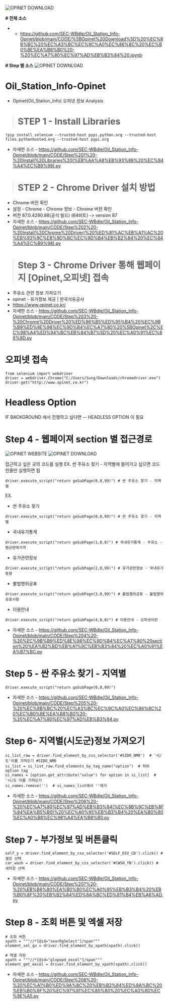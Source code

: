 ![OPINET DOWNLOAD](https://github.com/SEC-WBdle/Oil_Station_Info-Opinet/blob/main/IMAGE/LESSON1.png)

**# 전체 소스** 
* - https://github.com/SEC-WBdle/Oil_Station_Info-Opinet/blob/main/CODE/%5BOpinet%20Download%5D%20%EC%8B%BC%20%EC%A3%BC%EC%9C%A0%EC%86%8C%20%EC%B0%BE%EA%B8%B0%20-%20%EC%A7%80%EC%97%AD%EB%B3%84%20.ipynb


**# Step 별 소스**
![OPINET DOWNLOAD](https://github.com/SEC-WBdle/Oil_Station_Info-Opinet/blob/main/IMAGE/HOW%20TO%20(BY%20STEP).JPG)
# Oil_Station_Info-Opinet
  * Opinet(Oil_Station_Info) 오피넷 정보 Analysis


> # STEP 1 - Install Libraries
```
!pip install selenium --trusted-host pypi.python.org --trusted-host files.pythonhosted.org --trusted-host pypi.org
```
 *  자세한 소스 - https://github.com/SEC-WBdle/Oil_Station_Info-Opinet/blob/main/CODE/Step%201%20-%20Install%20Libraries%20(%EB%AA%A8%EB%93%88%20%EC%84%A4%EC%B9%98).py
 

> # STEP 2 - Chrome Driver 설치 방법 
 * Chrome 버전 확인
 * 설정 - Chrome - Chrome 정보 - Chrome 버젼 확인
 * 버전 87.0.4280.88(공식 빌드) (64비트) -> version 87
 *  자세한 소스 - https://github.com/SEC-WBdle/Oil_Station_Info-Opinet/blob/main/CODE/Step%202%20-%20Install%20Chrome%20Driver(%20%ED%81%AC%EB%A1%AC%20%EB%93%9C%EB%9D%BC%EC%9D%B4%EB%B2%84%20%EC%84%A4%EC%B9%98).py


> # Step 3 - Chrome Driver 통해 웹페이지 [Opinet,오피넷] 접속
 * 주유쇼 관련 정보 가져오기 
 * opinet - 유가정보 제공 | 한국석유공사 
 * https://www.opinet.co.kr/
 * 자세한 소스 - https://github.com/SEC-WBdle/Oil_Station_Info-Opinet/blob/main/CODE/Step%203%20-%20Chrome%20Driver%20%ED%86%B5%ED%95%B4%20%EC%9B%B9%ED%8E%98%EC%9D%B4%EC%A7%80%20%5BOpinet%2C%EC%98%A4%ED%94%BC%EB%84%B7%5D%20%EC%A0%91%EC%86%8D.py
 
  # 오피넷 접속 
  ```
  from selenium import webdriver
  driver = webdriver.Chrome("C:/Users/Sung/Downloads/chromedriver.exe")
  driver.get("http://www.opinet.co.kr")
  ```
  # Headless Option
  IF BACKGROUND 에서 진행하고 싶다면 -- HEADLESS OPTION 이 필요 



# Step 4 - 웹페이져 section 별 접근경로

![OPINET WEBSITE](https://github.com/SEC-WBdle/Oil_Station_Info-Opinet)
![OPINET DOWNLOAD](https://github.com/SEC-WBdle/Oil_Station_Info-Opinet/blob/main/IMAGE/OPINET.JPG)


접근하고 싶은 곳의 코드를 실행 
EX. 싼 주유소 찾기 - 지역별에 들어가고 싶으면 코드 한줄만 실행하면 됨 
```
driver.execute_script("return goSubPage(0,0,99)") # 싼 주유소 찾기 - 지역별 
```
EX. 
* 싼 주유소 찾기 
```
driver.execute_script("return goSubPage(0,0,99)") # 싼 주유소 찾기 - 지역별  
```

* 국내유가통계
```
driver.execute_script("return goSubPage(1,0,0)") # 국내유가통계 - 주유소 - 평균판매가격 
```

* 유가관련정보
```
driver.execute_script("return goSubPage(2,0,99)") # 유가관련정보 - 국내유가동향
```

* 불법행위공표
```
driver.execute_script("return goSubPage(3,0,99)") # 불법행위공표 - 불법행위공표사항 
```

* 이용안내
```
driver.execute_script("return goSubPage(4,0,0)") # 이용안내 - 오피넷이란
```
 * 자세한 소스 - https://github.com/SEC-WBdle/Oil_Station_Info-Opinet/blob/main/CODE/Step%204%20-%20%EC%9B%B9%ED%8E%98%EC%9D%B4%EC%A7%80%20section%20%EA%B2%BD%EB%A1%9C%EB%B3%84%20%EC%A0%91%EA%B7%BC.py
 
 
# Step 5 - 싼 주유소 찾기 - 지역별 
```
driver.execute_script("return goSubPage(0,0,99)")
```
 * 자세한 소스 - https://github.com/SEC-WBdle/Oil_Station_Info-Opinet/blob/main/CODE/Step%205%20-%20%EC%8B%BC%20%EC%A3%BC%EC%9C%A0%EC%86%8C%20%EC%B0%BE%EA%B8%B0%20-%20%EC%A7%80%EC%97%AD%EB%B3%84.py

# Step 6- 지역별(시도군)정보 가져오기 
```
si_list_raw = driver.find_element_by_css_selector('#SIDO_NM0')  # '시/도'이름 가져오기 #SIDO_NM0
si_list = si_list_raw.find_elements_by_tag_name("option")  # 하위 option tag
si_names = [option.get_attribute("value") for option in si_list]  # '시/도'이름 가져오기
si_names.remove('')  # si_names_list에서 ''제거
```
 * 자세한 소스 - https://github.com/SEC-WBdle/Oil_Station_Info-Opinet/blob/main/CODE/Step%206%20-%20%EC%A7%80%EC%97%AD%EB%B3%84(%EC%8B%9C%EB%8F%84%EA%B5%B0)%20%EC%A0%95%EB%B3%B4%20%EA%B0%80%EC%A0%B8%EC%98%A4%EA%B8%B0.py


# Step 7 - 부가정보 및 버튼클릭 
```
self_y = driver.find_element_by_css_selector('#SELF_DIV_CD').click() # 셀프 선택
car_wash = driver.find_element_by_css_selector('#CWSH_YN').click() # 세차장 선택
```
 * 자세한 소스 - https://github.com/SEC-WBdle/Oil_Station_Info-Opinet/blob/main/CODE/Step%207%20-%20%EB%B6%80%EA%B0%80%EC%A0%95%EB%B3%B4%20%EB%B0%8F%20%EB%B2%84%ED%8A%BC%ED%81%B4%EB%A6%AD.py

# Step 8 - 조회 버튼 및 엑셀 저장 
```
# 조회 버튼 
xpath = """//*[@id="searRgSelect"]/span"""
element_sel_gu = driver.find_element_by_xpath(xpath).click()

# 엑셀 저장
xpath = """//*[@id="glopopd_excel"]/span"""
element_get_excel = driver.find_element_by_xpath(xpath).click()
```
 * 자세한 소스 - https://github.com/SEC-WBdle/Oil_Station_Info-Opinet/blob/main/CODE/Step%208%20-%20%EC%A1%B0%ED%9A%8C%20%EB%B2%84%ED%8A%BC%20%EB%B0%8F%20%EC%97%91%EC%85%80%20%EC%A0%80%EC%9E%A5.py


